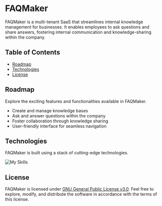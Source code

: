 # FAQMaker

FAQMaker is a multi-tenant SaaS that streamlines internal knowledge management for businesses. It enables employees to ask questions and share answers, fostering internal communication and knowledge-sharing within the company.

## Table of Contents

- [Roadmap](#roadmap)
- [Technologies](#technologies)
- [License](#license)

## Roadmap

Explore the exciting features and functionalities available in FAQMaker.

- Create and manage knowledge bases
- Ask and answer questions within the company
- Foster collaboration through knowledge sharing
- User-friendly interface for seamless navigation

## Technologies

FAQMaker is built using a stack of cutting-edge technologies.

![My Skills](https://skillicons.dev/icons?i=react,next,ts,tailwind,prisma,githubactions)

## License

FAQMaker is licensed under [GNU General Public License v3.0](LICENSE). Feel free to explore, modify, and distribute the software in accordance with the terms of this license.
